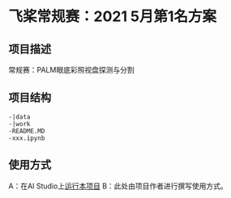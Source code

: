 # 飞桨常规赛：2021 5月第1名方案

## 项目描述
常规赛：PALM眼底彩照视盘探测与分割

## 项目结构
```
-|data
-|work
-README.MD
-xxx.ipynb
```
## 使用方式
A：在AI Studio上[运行本项目](https://aistudio.baidu.com/aistudio/projectdetail/1901094)
B：此处由项目作者进行撰写使用方式。
